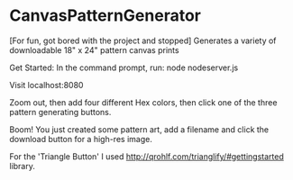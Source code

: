 # CanvasPatternGenerator
[For fun, got bored with the project and stopped]
Generates a variety of downloadable 18" x 24" pattern canvas prints

Get Started:
In the command prompt, run: node nodeserver.js

Visit localhost:8080

Zoom out, then add four different Hex colors, then click one of the three pattern generating buttons. 

Boom! You just created some pattern art, add a filename and click the download button for a high-res image. 

For the 'Triangle Button' I used http://qrohlf.com/trianglify/#gettingstarted library.
